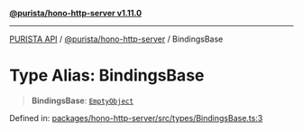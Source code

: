 [**@purista/hono-http-server v1.11.0**](../README.md)

***

[PURISTA API](../../../packages.md) / [@purista/hono-http-server](../README.md) / BindingsBase

# Type Alias: BindingsBase

> **BindingsBase**: [`EmptyObject`](../../core/type-aliases/EmptyObject.md)

Defined in: [packages/hono-http-server/src/types/BindingsBase.ts:3](https://github.com/puristajs/purista/blob/master/packages/hono-http-server/src/types/BindingsBase.ts#L3)
